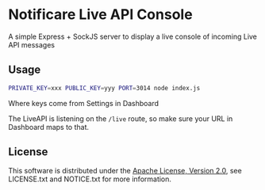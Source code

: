 # Notificare Live API Console

A simple Express + SockJS server to display a live console of incoming Live API messages

## Usage

```sh
PRIVATE_KEY=xxx PUBLIC_KEY=yyy PORT=3014 node index.js
```

Where keys come from Settings in Dashboard

The LiveAPI is listening on the `/live` route, so make sure your URL in Dashboard maps to that.

## License

This software is distributed under the
[Apache License, Version 2.0](http://www.apache.org/licenses/LICENSE-2.0),
see LICENSE.txt and NOTICE.txt for more information.
